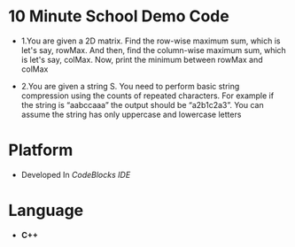 # 10 Minute School Demo Code
* 1.You are given a 2D matrix. Find the row-wise maximum sum, which is let's say, rowMax. And then, find the column-wise maximum sum, which is let's say, colMax. Now, print the minimum between rowMax and colMax

* 2.You are given a string S. You need to perform basic string compression using the counts of repeated characters. For example if the string is “aabccaaa” the output should be “a2b1c2a3”.
You can assume the string has only uppercase and lowercase letters

# Platform
* Developed In *CodeBlocks IDE*

# Language
 * **C++**
 
